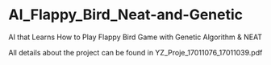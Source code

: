 # AI_Flappy_Bird_Neat-and-Genetic
AI that Learns How to Play Flappy Bird Game with Genetic Algorithm &amp; NEAT

All details about the project can be found in YZ_Proje_17011076_17011039.pdf
